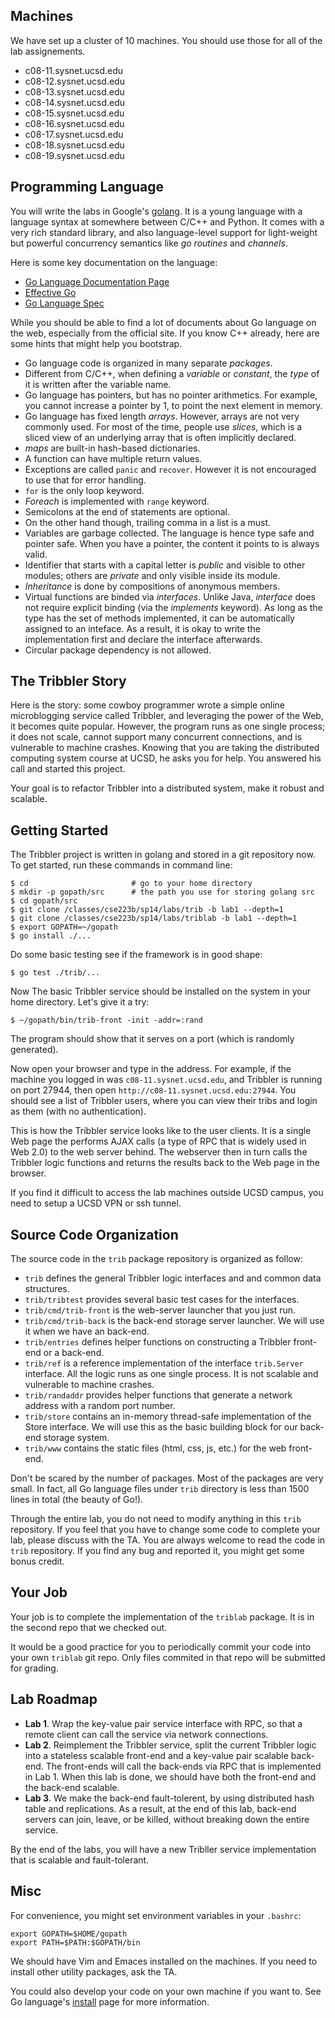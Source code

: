 ## Machines

We have set up a cluster of 10 machines. You should use those for
all of the lab assignements.

- c08-11.sysnet.ucsd.edu
- c08-12.sysnet.ucsd.edu
- c08-13.sysnet.ucsd.edu
- c08-14.sysnet.ucsd.edu
- c08-15.sysnet.ucsd.edu
- c08-16.sysnet.ucsd.edu
- c08-17.sysnet.ucsd.edu
- c08-18.sysnet.ucsd.edu
- c08-19.sysnet.ucsd.edu

## Programming Language

You will write the labs in Google's [golang](http://golang.org).  It
is a young language with a language syntax at somewhere between C/C++
and Python. It comes with a very rich standard library, and also
language-level support for light-weight but powerful concurrency 
semantics like *go routines* and *channels*.

Here is some key documentation on the language:

- [Go Language Documentation Page](http://golang.org/doc/)
- [Effective Go](http://golang.org/doc/effective_go.html)
- [Go Language Spec](http://golang.org/ref/spec)

While you should be able to find a lot of documents about Go language
on the web, especially from the official site. If you know C++
already, here are some hints that might help you bootstrap.

- Go language code is organized in many separate *packages*.
- Different from C/C++, when defining a *variable* or *constant*, the
  *type* of it is written after the variable name.
- Go language has pointers, but has no pointer
  arithmetics. For example, you cannot increase a pointer by 1, to
  point the next element in memory.
- Go language has fixed length *arrays*.
  However, arrays are not very commonly used.  For most of the time,
  people use *slices*, which is a sliced view of an underlying array
  that is often implicitly declared.
- *maps* are built-in hash-based dictionaries.
- A function can have multiple return values.
- Exceptions are called `panic` and `recover`. However it is not
  encouraged to use that for error handling.
- `for` is the only loop keyword.
- *Foreach* is implemented with `range` keyword.
- Semicolons at the end of statements are optional.
- On the other hand though, trailing comma in a list is a must.
- Variables are garbage collected. The language is hence 
  type safe and pointer safe. When you have a pointer, 
  the content it points to is always
  valid.
- Identifier that starts with
  a capital letter is *public* and visible to other modules; others
  are *private* and only visible inside its module.
- *Inheritance* is done by
  compositions of anonymous members.
- Virtual functions are binded
  via *interfaces*. Unlike Java, *interface* does not require explicit
  binding (via the *implements* keyword). As long as the 
  type has the set of methods implemented, it can be automatically
  assigned to an inteface. As a result, it is okay to write the implementation first and declare the interface afterwards.
- Circular package dependency is not allowed.

## The Tribbler Story

Here is the story: some cowboy programmer wrote a
simple online microblogging service called Tribbler, and leveraging
the power of the Web, it becomes quite popular. However, 
the program runs as one single process; it does not scale, 
cannot support many concurrent connections, 
and is vulnerable to machine crashes. Knowing that you
are taking the distributed computing system course at UCSD, he asks
you for help. You answered his call and started this project.

Your goal is to refactor Tribbler into a distributed system, 
make it robust and scalable.

## Getting Started

The Tribbler project is written in golang and stored in a git
repository now. To get started, run these commands in command line:

```
$ cd                       # go to your home directory
$ mkdir -p gopath/src      # the path you use for storing golang src
$ cd gopath/src
$ git clone /classes/cse223b/sp14/labs/trib -b lab1 --depth=1
$ git clone /classes/cse223b/sp14/labs/triblab -b lab1 --depth=1
$ export GOPATH=~/gopath
$ go install ./...
```

Do some basic testing see if the framework is in good shape:

```
$ go test ./trib/...
```

Now The basic Tribbler service should be installed on
the system in your home directory. Let's give it a try:

```
$ ~/gopath/bin/trib-front -init -addr=:rand
```

The program should show that it serves on a port (which is randomly
generated).

Now open your browser and type in the address. For example, if the
machine you logged in was `c08-11.sysnet.ucsd.edu`, and Tribbler is
running on port 27944, then open `http://c08-11.sysnet.ucsd.edu:27944`.  You should see a list of Tribbler users, where you can view their tribs and login as them (with no authentication). 

This is how the Tribbler service looks like to the user clients. 
It is a single Web page the performs AJAX calls (a type of RPC
that is widely used in Web 2.0) to the web server behind. The
webserver then in turn calls the Tribbler logic functions 
and returns the results back to the Web page in the
browser.

If you find it difficult to access the lab machines outside UCSD
campus, you need to setup a UCSD VPN or ssh tunnel.

## Source Code Organization

The source code in the `trib` package repository is organized as follow:

- `trib` defines the general Tribbler logic interfaces and and
  common data structures.
- `trib/tribtest` provides several basic test cases for the
  interfaces.
- `trib/cmd/trib-front` is the web-server launcher that you just run.
- `trib/cmd/trib-back` is the back-end storage server launcher. We will
  use it when we have an back-end.
- `trib/entries` defines helper functions on constructing a Tribbler
  front-end or a back-end.
- `trib/ref` is a reference implementation of the interface
  `trib.Server` interface. All the logic runs as one single process.
  It is not scalable and vulnerable to machine crashes.
- `trib/randaddr` provides helper functions that 
  generate a network address with a random port number.
- `trib/store` contains an in-memory thread-safe implementation of the
  Store interface. We will use this as the basic building block
  for our back-end storage system.
- `trib/www` contains the static files (html, css, js, etc.) for the
  web front-end.

Don't be scared by the number of packages. Most of the packages are
very small. In fact, all Go language files under `trib` directory is
less than 1500 lines in total (the beauty of Go!).

Through the entire lab, you do not need to modify anything in this
`trib` repository. If you feel that you have to change some code to
complete your lab, please discuss with the TA. You are always welcome
to read the code in `trib` repository. If you find any bug and
reported it, you might get some bonus credit.

## Your Job

Your job is to complete the implementation of the `triblab` package.
It is in the second repo that we checked out.

It would be a good practice for you to periodically commit your code
into your own `triblab` git repo. Only files commited in that repo 
will be submitted for grading.  

## Lab Roadmap

- **Lab 1**. Wrap the key-value pair service interface with RPC, so
  that a remote client can call the service via network connections.
- **Lab 2**. Reimplement the Tribbler service, split the current
  Tribbler logic into a stateless scalable front-end and a key-value
  pair scalable back-end. The front-ends will call the back-ends via
  RPC that is implemented in Lab 1. When this lab is done, we should
  have both the front-end and the back-end scalable.
- **Lab 3**. We make the back-end fault-tolerent, by using distributed
  hash table and replications. As a result, at the end of this lab,
  back-end servers can join, leave, or be killed, without breaking
  down the entire service.

By the end of the labs, you will have a new Tribller service 
implementation that is scalable and fault-tolerant.

## Misc

For convenience, you might set environment variables in your `.bashrc`:

```
export GOPATH=$HOME/gopath
export PATH=$PATH:$GOPATH/bin
```

We should have Vim and Emaces installed on the machines. If you need
to install other utility packages, ask the TA.

You could also develop your code on your own machine if you want to.
See Go language's [install](http://golang.org/doc/install)
page for more information.

<!--
## Ready?

If you feel comfortable with the lab setup now, 
go forward and read [Lab1](./lab1.html). -->
